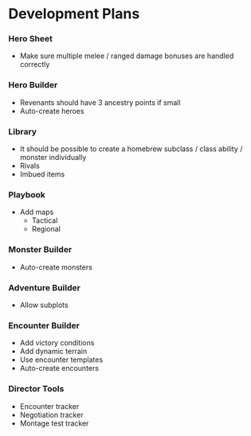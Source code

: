 # Development Plans

### Hero Sheet

* Make sure multiple melee / ranged damage bonuses are handled correctly

### Hero Builder

* Revenants should have 3 ancestry points if small
* Auto-create heroes

### Library

* It should be possible to create a homebrew subclass / class ability / monster individually
* Rivals
* Imbued items

### Playbook

* Add maps
  * Tactical
  * Regional

### Monster Builder

* Auto-create monsters

### Adventure Builder

* Allow subplots

### Encounter Builder

* Add victory conditions
* Add dynamic terrain
* Use encounter templates
* Auto-create encounters

### Director Tools

* Encounter tracker
* Negotiation tracker
* Montage test tracker
